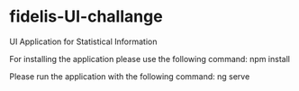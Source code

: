 # fidelis-UI-challange
UI Application for Statistical Information

For installing the application please use the following command:
npm install

Please run the application with the following command:
ng serve